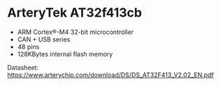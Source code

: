 # ArteryTek AT32f413cb

* ARM Cortex®-M4 32-bit microcontroller
* CAN + USB series
* 48 pins
* 128KBytes internal flash memory

Datasheet: https://www.arterychip.com/download/DS/DS_AT32F413_V2.02_EN.pdf
